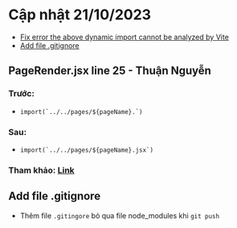 # Cập nhật 21/10/2023

- [Fix error the above dynamic import cannot be analyzed by Vite](#pageRender_line-25)
- [Add file .gitignore](#addGitingore)
  <a id="pageRender_line-25"></a>

## PageRender.jsx line 25 - Thuận Nguyễn

### Trước:

- `` import(`../../pages/${pageName}.`) ``

### Sau:

- `` import(`../../pages/${pageName}.jsx`) ``

### Tham khảo: [Link ](https://github.com/rollup/plugins/tree/master/packages/dynamic-import-vars#limitations)

<a id="addGitingore"></a>

## Add file .gitignore

- Thêm file `.gitingore` bỏ qua file node_modules khi `git push`
